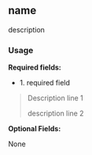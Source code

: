 ## name

description

### Usage

**Required fields:**

- 1\. required field
> Description line 1
>
> description line 2

**Optional Fields:**

None